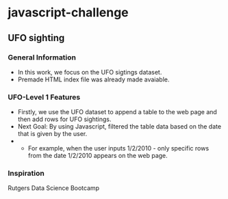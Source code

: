 # javascript-challenge

## UFO sighting

### General Information
* In this work, we focus on the UFO sigtings dataset. 
* Premade HTML index file was already made avaiable. 

### UFO-Level 1 Features
* Firstly, we use the UFO dataset to append a table to the web page and then add rows for UFO sightings.
* Next Goal: By using Javascript, filtered the table data based on the date that is given by the user. 
* * For example, when the user inputs 1/2/2010 - only specific rows from the date 1/2/2010 appears on the web page. 

### Inspiration
Rutgers Data Science Bootcamp


